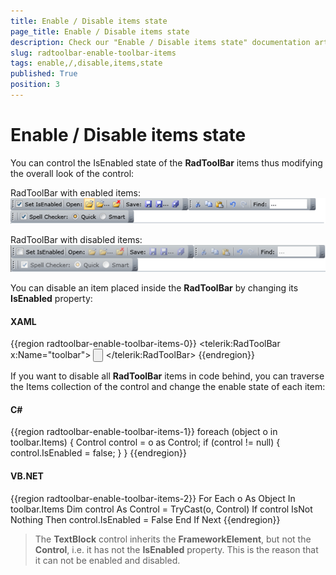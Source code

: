 ```yaml
---
title: Enable / Disable items state
page_title: Enable / Disable items state
description: Check our "Enable / Disable items state" documentation article for the RadToolBar WPF control.
slug: radtoolbar-enable-toolbar-items
tags: enable,/,disable,items,state
published: True
position: 3
---
```


# Enable / Disable items state

You can control the IsEnabled state of the __RadToolBar__ items thus modifying the overall look of the control: 

RadToolBar with enabled items:
![Rad Tool Bar Enabled Items](images/RadToolBar_EnabledItems.png)

RadToolBar with disabled items:
![Rad Tool Bar Disabled Items](images/RadToolBar_DisabledItems.png)

You can disable an item placed inside the __RadToolBar__ by changing its __IsEnabled__ property:

#### __XAML__
{{region radtoolbar-enable-toolbar-items-0}}
    <telerik:RadToolBar x:Name="toolbar">
        <Button IsEnabled="False">
            <Image Source="/Images/Open.png" />
        </Button>
    </telerik:RadToolBar>
{{endregion}}

If you want to disable all __RadToolBar__ items in code behind, you can traverse the Items collection of the control and change the enable state of each item:

#### __C#__
{{region radtoolbar-enable-toolbar-items-1}}
	foreach (object o in toolbar.Items)
	{
		Control control = o as Control;
		if (control != null)
		{
			control.IsEnabled = false;
		}
	}
{{endregion}}

#### __VB.NET__
{{region radtoolbar-enable-toolbar-items-2}}
	For Each o As Object In toolbar.Items
		Dim control As Control = TryCast(o, Control)
		If control IsNot Nothing Then
			control.IsEnabled = False
		End If
	Next
{{endregion}}

> The __TextBlock__ control inherits the __FrameworkElement__, but not the __Control__, i.e. it has not the __IsEnabled__ property. This is the reason that it can not be enabled and disabled.